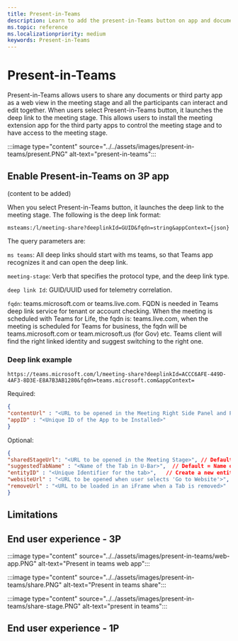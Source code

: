 ```yaml
---
title: Present-in-Teams
description: Learn to add the present-in-Teams button on app and document to share in the meeting stage
ms.topic: reference
ms.localizationpriority: medium
keywords: Present-in-Teams
---
```

# Present-in-Teams

Present-in-Teams allows users to share any documents or third party app as a web view in the meeting stage and all the participants can interact and edit together. When users select Present-in-Teams button, it launches the deep link to the meeting stage. This allows users to install the meeting extension app for the third party apps to control the meeting stage and to have access to the meeting stage.

:::image type="content" source="../../assets/images/present-in-teams/present.PNG" alt-text="present-in-teams":::

## Enable Present-in-Teams on 3P app

(content to be added)

When you select Present-in-Teams button, it launches the deep link to the meeting stage. The following is the deep link format:

`msteams:/l/meeting-share?deeplinkId=GUID&fqdn=string&appContext={json}`

The query parameters are:

`ms teams`: All deep links should start with ms teams, so that Teams app recognizes it and can open the deep link.​

`meeting-stage`: Verb that specifies the protocol type, and the deep link type​.

`deep link Id`: GUID/UUID used for telemetry correlation​.

`fqdn`: teams.microsoft.com or teams.live.com. FQDN is needed in Teams deep link service for tenant or account checking. When the meeting is scheduled with Teams for Life, the fqdn is: teams.live.com, when the meeting is scheduled for Teams for business, the fqdn will be teams.microsoft.com or team.microsoft.us (for Gov) etc. Teams client will find the right linked identity and suggest switching to the right one.​

### Deep link example

`https://teams.microsoft.com/l/meeting-share?deeplinkId=ACCC6AFE-449D-4AF3-8D3E-E8A7B3AB1280&fqdn=teams.microsoft.com&appContext=`

Required:

```json
{ ​
"contentUrl" : "<URL to be opened in the Meeting Right Side Panel and Post Meeting Tab>", ​
"appID" : "<Unique ID of the App to be Installed>"​
}
```

Optional:

```json
{ ​
"sharedStageUrl": "<URL to be opened in the Meeting Stage>", // Default = contentUrl​
"suggestedTabName" : "<Name of the Tab in U-Bar>",  // Default = Name of the App​
"entityID" : "<Unique Identifier for the tab>",   // Create a new entityID if not specified ​
"websiteUrl" : "<URL to be opened when user selects 'Go to Website'>",   // Default = contentUrl​ 
"removeUrl" : "<URL to be loaded in an iFrame when a Tab is removed>"
}
```

## Limitations

## End user experience - 3P

:::image type="content" source="../../assets/images/present-in-teams/web-app.PNG" alt-text="Present in teams web app":::

:::image type="content" source="../../assets/images/present-in-teams/share.PNG" alt-text="Present in teams share":::

:::image type="content" source="../../assets/images/present-in-teams/share-stage.PNG" alt-text="present in teams":::

## End user experience - 1P
